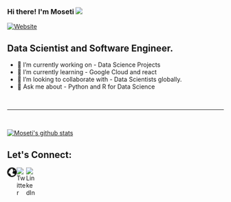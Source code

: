 ### Hi there!  I'm Moseti <img src="https://media.giphy.com/media/hvRJCLFzcasrR4ia7z/giphy.gif" width="25px">
[![Website](https://img.shields.io/badge/Text-Text-green?style=flat-square)](https://google.com)


## Data Scientist and Software Engineer.
- 🔭 I’m currently working on -  Data Science Projects 
- 🌱 I’m currently learning -  Google Cloud and  react
- 👯 I’m looking to collaborate with - Data Scientists globally.
- 💬 Ask me about - Python and R for Data Science


<br />




<hr/>
<br/>
<!-- ❔❔❔❔ means username in below README.md -->
<!-- Also feel free to update second URL to any URL -->

[![Moseti's github stats](https://github-readme-stats.vercel.app/api?username=moseti1&count_private=true&include_all_commits=true&theme=radical)](https://google.com)

## Let's Connect:

[<img align="left" alt="Github" width="22px" src="https://raw.githubusercontent.com/iconic/open-iconic/master/svg/globe.svg" />][github]
[<img align="left" alt="Twitter" width="22px" src="https://cdn.jsdelivr.net/npm/simple-icons@v3/icons/twitter.svg" />][twitter]
[<img align="left" alt="LinkedIn" width="22px" src="https://cdn.jsdelivr.net/npm/simple-icons@v3/icons/linkedin.svg" />][linkedin]

<br />
 

<!-- Optional if you have blogs -->

<!-- BLOG-POST-LIST:START -->
<!-- BLOG-POST-LIST:END -->

<!-- This section you create this variables that are used above -->
[website]: https://google.com
[twitter]: https://twitter.com/moseti_dev
[linkedin]: https://www.linkedin.com/in/derrick-moseti-b81bb7191/

[github]: https://github.com/moseti1


